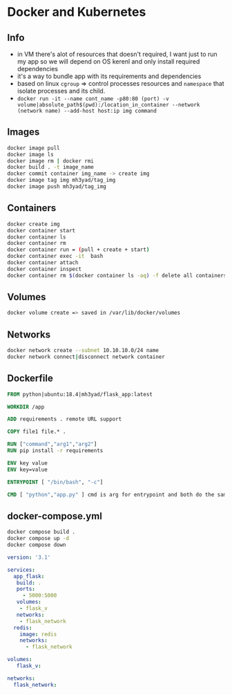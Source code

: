 # Docker and Kubernetes

## Info

* in VM there's alot of resources that doesn't required, I want just to run my app so we will depend on OS kerenl and only install required dependencies
* it's a way to bundle app with its requirements and dependencies
* based on linux `cgroup` => control processes resources and `namespace` that isolate processes and its child.
* `docker run -it --name cont_name -p80:80 (port) -v volume|absolute_path$(pwd):/location_in_container --network (network name) --add-host host:ip img command`

## Images

```bash
docker image pull 
docker image ls
docker image rm | docker rmi
docker build . -t image_name
docker commit container img_name -> create img
docker image tag img mh3yad/tag_img
docker image push mh3yad/tag_img
```

## Containers

```bash
docker create img 
docker container start
docker container ls
docker container rm
docker container run = (pull + create + start)
docker container exec -it  bash
docker container attach
docker container inspect
docker container rm $(docker container ls -aq) -f delete all containers

```

## Volumes

```bash
docker volume create => saved in /var/lib/docker/volumes
```

## Networks

```bash
docker network create --subnet 10.10.10.0/24 name 
docker network connect|disconnect network container
```

## Dockerfile

```dockerfile
FROM python|ubuntu:18.4|mh3yad/flask_app:latest

WORKDIR /app

ADD requirements . remote URL support

COPY file1 file.* .

RUN ["command","arg1","arg2"]
RUN pip install -r requirements

ENV key value
ENV key=value

ENTRYPOINT [ "/bin/bash", "-c"]

CMD [ "python","app.py" ] cmd is arg for entrypoint and both do the same
```

## docker-compose.yml

```bash
docker compose build .
docker compose up -d
docker compose down
```

```yaml
version: '3.1'

services:
  app_flask:
   build: .
   ports:
     - 5000:5000
   volumes:
    - flask_v
   networks:
    - flask_network
  redis:
    image: redis
    networks:
      - flask_network 

volumes:
   flask_v:

networks:
  flask_network:

```